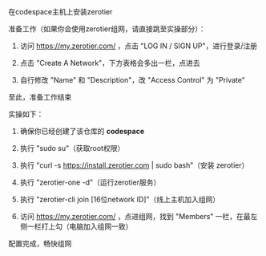 在codespace主机上安装zerotier

准备工作（如果你会使用zerotier组网，请直接跳至实操部分）：

1. 访问 https://my.zerotier.com/ ，点击 "LOG IN / SIGN UP"，进行登录/注册

1. 点击 "Create A Network"，下方表格会多出一栏，点进去

1. 自行修改 "Name" 和 "Description"，改 "Access Control" 为 "Private"

至此，准备工作结束

实操如下：

1. 确保你已经创建了该仓库的 **codespace**

1. 执行 "sudo su"（获取root权限）

1. 执行 "curl -s https://install.zerotier.com | sudo bash"（安装 zerotier）

1. 执行 "zerotier-one -d"（运行zerotier服务）

1. 执行 "zerotier-cli join [16位network ID]"（线上主机加入组网）

1. 访问 https://my.zerotier.com/ ，点进组网，找到 "Members" 一栏，在最左侧一栏打上勾（电脑加入组网一致）

配置完成，畅快组网
